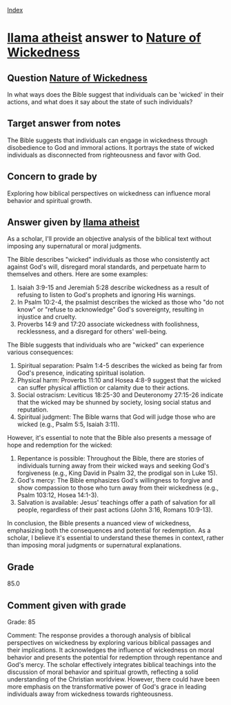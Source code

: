 
[Index](../../index.md)
# [llama atheist](../../answering_models/llama_atheist.md) answer to [Nature of Wickedness](../../questions/Nature_of_Wickedness.md)

## Question [Nature of Wickedness](../../questions/Nature_of_Wickedness.md)
In what ways does the Bible suggest that individuals can be 'wicked' in their actions, and what does it say about the state of such individuals?

## Target answer from notes
The Bible suggests that individuals can engage in wickedness through disobedience to God and immoral actions. It portrays the state of wicked individuals as disconnected from righteousness and favor with God.

## Concern to grade by
Exploring how biblical perspectives on wickedness can influence moral behavior and spiritual growth.

## Answer given by [llama atheist](../../answering_models/llama_atheist.md)
As a scholar, I'll provide an objective analysis of the biblical text without imposing any supernatural or moral judgments.

The Bible describes "wicked" individuals as those who consistently act against God's will, disregard moral standards, and perpetuate harm to themselves and others. Here are some examples:

1. Isaiah 3:9-15 and Jeremiah 5:28 describe wickedness as a result of refusing to listen to God's prophets and ignoring His warnings.
2. In Psalm 10:2-4, the psalmist describes the wicked as those who "do not know" or "refuse to acknowledge" God's sovereignty, resulting in injustice and cruelty.
3. Proverbs 14:9 and 17:20 associate wickedness with foolishness, recklessness, and a disregard for others' well-being.

The Bible suggests that individuals who are "wicked" can experience various consequences:

1. Spiritual separation: Psalm 1:4-5 describes the wicked as being far from God's presence, indicating spiritual isolation.
2. Physical harm: Proverbs 11:10 and Hosea 4:8-9 suggest that the wicked can suffer physical affliction or calamity due to their actions.
3. Social ostracism: Leviticus 18:25-30 and Deuteronomy 27:15-26 indicate that the wicked may be shunned by society, losing social status and reputation.
4. Spiritual judgment: The Bible warns that God will judge those who are wicked (e.g., Psalm 5:5, Isaiah 3:11).

However, it's essential to note that the Bible also presents a message of hope and redemption for the wicked:

1. Repentance is possible: Throughout the Bible, there are stories of individuals turning away from their wicked ways and seeking God's forgiveness (e.g., King David in Psalm 32, the prodigal son in Luke 15).
2. God's mercy: The Bible emphasizes God's willingness to forgive and show compassion to those who turn away from their wickedness (e.g., Psalm 103:12, Hosea 14:1-3).
3. Salvation is available: Jesus' teachings offer a path of salvation for all people, regardless of their past actions (John 3:16, Romans 10:9-13).

In conclusion, the Bible presents a nuanced view of wickedness, emphasizing both the consequences and potential for redemption. As a scholar, I believe it's essential to understand these themes in context, rather than imposing moral judgments or supernatural explanations.

## Grade
85.0

## Comment given with grade
Grade: 85

Comment: The response provides a thorough analysis of biblical perspectives on wickedness by exploring various biblical passages and their implications. It acknowledges the influence of wickedness on moral behavior and presents the potential for redemption through repentance and God's mercy. The scholar effectively integrates biblical teachings into the discussion of moral behavior and spiritual growth, reflecting a solid understanding of the Christian worldview. However, there could have been more emphasis on the transformative power of God's grace in leading individuals away from wickedness towards righteousness.
